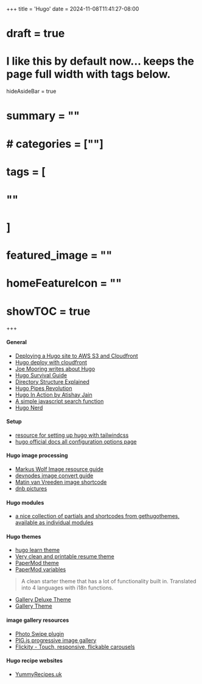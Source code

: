 +++
title = 'Hugo'
date = 2024-11-08T11:41:27-08:00
# draft = true
# I like this by default now... keeps the page full width with tags below.
hideAsideBar = true
# summary = ""
# # categories = [""]
# tags = [
  # ""
  # ]
# featured_image = ""
# homeFeatureIcon = ""
# showTOC = true
+++

#### General

- [Deploying a Hugo site to AWS S3 and Cloudfront](https://jeromethibaud.com/en/blog/deploy-hugo-site-to-s3/)
- [Hugo deploy with cloudfront](https://loganmarchione.com/2023/11/deploying-hugo-with-cloudfront-and-s3-for-real-this-time/)
- [Joe Mooring writes about Hugo](https://www.veriphor.com/articles/)
- [Hugo Survival Guide](https://janert.me/guides/hugo-survival-guide/)
- [Directory Structure Explained](https://www.jakewiesler.com/blog/hugo-directory-structure)
- [Hugo Pipes Revolution](https://www.regisphilibert.com/blog/2018/07/hugo-pipes-and-asset-processing-pipeline/)
- [Hugo In Action by Atishay Jain](https://livebook.manning.com/book/hugo-in-action/)
- [A simple javascript search function](https://discourse.gohugo.io/t/a-simple-javascript-based-full-text-search-function/29119)
- [Hugo Nerd](https://kollitsch.dev/)

#### Setup

- [resource for setting up hugo with tailwindcss](https://www.unsungnovelty.org/posts/03/2022/how-to-add-tailwind-css-3-to-a-hugo-website-in-2022/)
- [hugo official docs all configuration options page](https://gohugo.io/getting-started/configuration/)

#### Hugo image processing

- [Markus Wolf Image resource guide](https://www.markusantonwolf.com/blog/guide-for-different-ways-to-access-your-image-resources/)
- [devnodes image convert guide](https://devnodes.in/blog/hugo/image-convert-to-webp/)
- [Matin van Vreeden image shortcode](https://martijnvanvreeden.nl/hugo-shortcode-to-serve-images-in-next-gen-formats/)
- [dnb pictures](https://kollitsch.dev/gohugo/pictures/)

#### Hugo modules

- [a nice collection of partials and shortcodes from gethugothemes, available as individual modules](https://github.com/gethugothemes/hugo-modules/tree/master)

#### Hugo themes

- [hugo learn theme](https://github.com/matcornic/hugo-theme-learn)
- [Very clean and printable resume theme](https://gitlab.com/mertbakir/resume-a4)
- [PaperMod theme](https://github.com/adityatelange/hugo-PaperMod/wiki/Installation)
- [PaperMod variables](https://github.com/adityatelange/hugo-PaperMod/wiki/Variables)
> A clean starter theme that has a lot of functionality built in. Translated into 4 languages with i18n functions.
- [Gallery Deluxe Theme](https://github.com/bep/gallerydeluxe)
- [Gallery Theme](https://github.com/nicokaiser/hugo-theme-gallery)

#### image gallery resources

- [Photo Swipe plugin](https://github.com/dimsemenov/PhotoSwipe)
- [PIG.js progressive image gallery](https://github.com/schlosser/pig.js)
- [Flickity - Touch, responsive, flickable carousels](https://flickity.metafizzy.co/)


#### Hugo recipe websites

- [YummyRecipes.uk](https://yummyrecipes.uk/about/)
<!--more-->